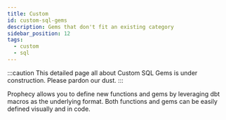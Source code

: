 ```yaml
---
title: Custom
id: custom-sql-gems
description: Gems that don't fit an existing category
sidebar_position: 12
tags:
  - custom
  - sql
---
```


:::caution
This detailed page all about Custom SQL Gems is under construction. Please pardon our dust.
:::

Prophecy allows you to define new functions and gems by leveraging dbt macros as the underlying format. Both functions and gems can be easily defined visually and in code.
